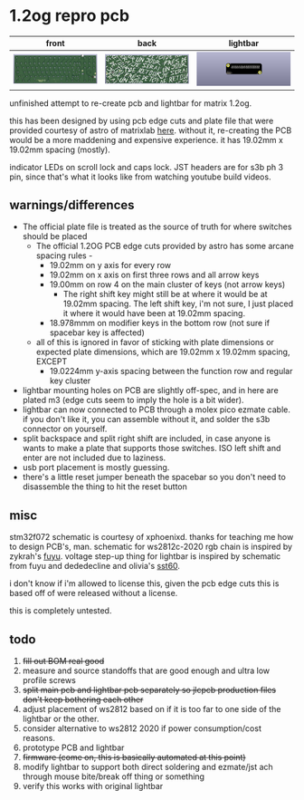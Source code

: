 # 1.2og repro pcb

| front                           | back                          | lightbar                  |
| --------------------------------- | --------------------------- | ------------------------- |
| ![front of pcb](docs/front.png) | ![back of pcb](docs/back.png) | ![lightbar](docs/bar.png) |

unfinished attempt to re-create pcb and lightbar for matrix 1.2og.

this has been designed by using pcb edge cuts and plate file that were provided courtesy of astro of matrixlab [here](https://geekhack.org/index.php?topic=106122.msg2901076#msg2901076). without it, re-creating the PCB would be a more maddening and expensive experience. it has 19.02mm x 19.02mm spacing (mostly). 

indicator LEDs on scroll lock and caps lock. JST headers are for s3b ph 3 pin, since that's what it looks like from watching youtube build videos.

## warnings/differences

* The official plate file is treated as the source of truth for where switches should be placed
  * The official 1.2OG PCB edge cuts provided by astro has some arcane spacing rules -
    * 19.02mm on y axis for every row
    * 19.02mm on x axis on first three rows and all arrow keys
    * 19.00mm on row 4 on the main cluster of keys (not arrow keys)
      * The right shift key might still be at where it would be at 19.02mm spacing. The left shift key, i'm not sure, I just placed it where it would have been at 19.02mm spacing.
    * 18.978mmm on modifier keys in the bottom row (not sure if spacebar key is affected)
  * all of this is ignored in favor of sticking with plate dimensions or expected plate dimensions, which are 19.02mm x 19.02mm spacing, EXCEPT
    * 19.0224mm y-axis spacing between the function row and regular key cluster
* lightbar mounting holes on PCB are slightly off-spec, and in here are plated m3 (edge cuts seem to imply the hole is a bit wider).
* lightbar can now connected to PCB through a molex pico ezmate cable. if you don't like it, you can assemble without it, and solder the s3b connector on yourself.
* split backspace and split right shift are included, in case anyone is wants to make a plate that supports those switches. ISO left shift and enter are not included due to laziness.
* usb port placement is mostly guessing.
* there's a little reset jumper beneath the spacebar so you don't need to disassemble the thing to hit the reset button

## misc

stm32f072 schematic is courtesy of xphoenixd. thanks for teaching me how to design PCB's, man. schematic for ws2812c-2020 rgb chain is inspired by zykrah's [fuyu](https://github.com/zykrah/fuyu). voltage step-up thing for lightbar is inspired by schematic from fuyu and dededecline and olivia's [sst60](https://github.com/dededecline/SST60).

i don't know if i'm allowed to license this, given the pcb edge cuts this is based off of were released without a license.

this is completely untested.

## todo

1. ~~fill out BOM real good~~
2. measure and source standoffs that are good enough and ultra low profile screws
3. ~~split main pcb and lightbar pcb separately so jlcpcb production files don't keep bothering each other~~
4. adjust placement of ws2812 based on if it is too far to one side of the lightbar or the other.
5. consider alternative to ws2812 2020 if power consumption/cost reasons.
6. prototype PCB and lightbar
7. ~~firmware (come on, this is basically automated at this point)~~
8. modify lightbar to support both direct soldering and ezmate/jst ach through mouse bite/break off thing or something
9. verify this works with original lightbar

